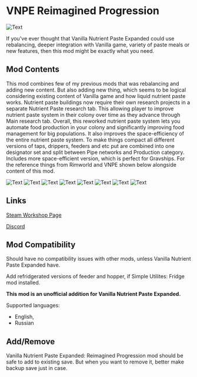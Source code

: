 # VNPE Reimagined Progression

![Text](/Mod%20Page/Images/VNPE%20Reimagined%20Progression.png)

If you've ever thought that Vanilla Nutrient Paste Expanded could use rebalancing, deeper integration with Vanilla game, variety of paste meals or new features, then this mod might be exactly what you need.

## Mod Contents

This mod combines few of my previous mods that was rebalancing and adding new content. But also adding new thing, which seems to be logical considering existing content of Vanilla game and how liquid nutrient paste works.
Nutrient paste buildings now require their own research projects in a separate Nutrient Paste research tab. This allowing player to improve nutrient paste system in their colony over time as they advance through Main research tab.
Overall, this reworked nutrient paste system lets you automate food production in your colony and significantly improving food management for big populations. It also improves the space-efficiency of the entire nutrient paste system.
To make things compact all different versions of taps, drippers, feeders and etc put are combined into one designator set and split between Pipe networks and Production category.
Includes more space-efficient version, which is perfect for Gravships.
For the reference things from Rimworld and VNPE shown below alongside content of this mod.

![Text](/Mod%20Page/Images/Content/VNPERPDesc1.png)
![Text](/Mod%20Page/Images/Content/VNPERPDesc2.png)
![Text](/Mod%20Page/Images/Content/VNPERPDesc3.png)
![Text](/Mod%20Page/Images/Content/VNPERPDesc4.png)
![Text](/Mod%20Page/Images/Content/VNPERPDesc5.png)
![Text](/Mod%20Page/Images/Content/VNPERPDesc6.png)
![Text](/Mod%20Page/Images/Content/VNPERPDesc7.png)
![Text](/Mod%20Page/Images/Content/VNPERPDesc8.png)

## Links

[Steam Workshop Page](https://steamcommunity.com/sharedfiles/filedetails/?id=3530651481)

[Discord](https://discord.gg/tKsBgzzTsG)

## Mod Compatibility

Should have no compatibility issues with other mods, unless Vanilla Nutrient Paste Expanded have.

Add refridgerated versions of feeder and hopper, if Simple Utilites: Fridge mod installed.

**This mod is an unofficial addition for Vanilla Nutrient Paste Expanded.**

Supported languages:
* English,
* Russian

## Add/Remove

Vanilla Nutrient Paste Expanded: Reimagined Progression mod should be safe to add to existing save. But when you want to remove it, better make backup save just in case.